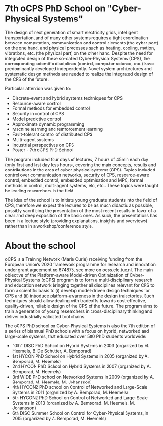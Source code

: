 # 7th oCPS PhD School on "Cyber-Physical Systems"

The design of next generation of smart electricity grids, intelligent transportation, and of many other systems requires a tight coordination between computation, communication and control elements (the cyber part) on the one hand, and physical processes such as heating, cooling, motion, vibrations, etc. (the physical part) on the other hand. Despite the need for integrated design of these so-called Cyber-Physical Systems (CPS), the corresponding scientific disciplines (control, computer science, etc.) have predominantly developed independently. Novel system architectures and systematic design methods are needed to realize the integrated design of the CPS of the future.

Particular attention was given to:

- Discrete-event and hybrid systems techniques for CPS
- Resource-aware control
- Formal methods for embedded control
- Security in control of CPS
- Model predictive control
- Approximate dynamic programming
- Machine learning and reinforcement learning
- Fault-tolerant control of distributed CPS
- Multi-agent systems
- Industrial perspectives on CPS
- Poster - 7th oCPS PhD School

The program included four days of lectures, 7 hours of 45min each day (only first and last day less hours), covering the main concepts, results and contributions in the area of cyber-physical systems (CPS). Topics included control over communication networks, security of CPS, resource-aware control, embedded control, embedded optimisation and MPC, formal methods in control, multi-agent systems, etc, etc.. These topics were taught be leading researchers in the field.

The idea of the school is to initiate young graduate students into the field of CPS, therefore we expect the lectures to be as much didactic as possible, possibly sacrificing the presentation of the most recent results in favor of a clear and deep exposition of the basic ones. As such, the presentations has been in a lecture style (providing explanations, insights and overviews) rather than in a workshop/conference style.

# About the school

oCPS is a Training Network (Marie Curie) receiving funding from the European Union’s 2020 framework programme for research and innovation under grant agreement no 674875, see more on ocps.ele.tue.nl. The main objective of the Platform-aware Model-driven Optimization of Cyber-Physical Systems (oCPS) program is to form a multi-disciplinary research and education network bringing together all disciplines relevant for CPS to form a scientific basis to (i) develop model-driven design techniques for CPS and (ii) introduce platform-awareness in the design trajectories. Such techniques should allow dealing with tradeoffs towards cost-effective, quality-driven, reliable design of the CPS of the future. The program aims to train a generation of young researchers in cross-disciplinary thinking and deliver industrially validated tool chains. 

The oCPS PhD school on Cyber-Physical Systems is also the 7th edition of a series of biannual PhD schools with a focus on hybrid, networked and large-scale systems, that educated over 500 PhD students worldwide:

- “0th” DISC PhD School on Hybrid Systems in 2003 (organized by M. Heemels, B. De Schutter, A. Bemporad)
- 1st HYCON PhD School on Hybrid Systems in 2005 (organized by A. Bemporad, M. Heemels)
- 2nd HYCON PhD School on Hybrid Systems in 2007 (organized by A. Bemporad, M. Heemels)
- 3rd WIDE PhD school on Networked Systems in 2009 (organized by A. Bemporad, M. Heemels, M. Johansson)
- 4th HYCON2 PhD school on Control of Networked and Large-Scale Systems in 2011 (organized by A. Bemporad, M. Heemels)
- 5th HYCON2 PhD School on Control of Networked and Large-Scale Systems in 2013 (organized by A. Bemporad, M. Heemels, M. Johansson)
- 6th DISC Summer School on Control for Cyber-Physical Systems, in 2015 (organized by A. Bemporad, M. Heemels)
